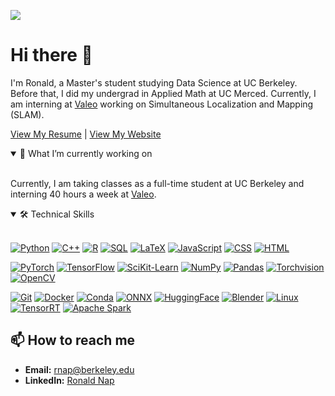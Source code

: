 ![](https://komarev.com/ghpvc/?username=napronald07&color=blue&style=flat-square&label=Profile+visitors) 

# Hi there 👋
I'm Ronald, a Master's student studying Data Science at UC Berkeley. Before that, I did my undergrad in Applied Math at UC Merced. Currently, I am interning at [Valeo](https://www.valeo.com/en/) working on Simultaneous Localization and Mapping (SLAM).

[View My Resume](https://napronald.github.io/documents/Resume.pdf) | [View My Website](https://napronald.github.io/)

<details open>
<summary>🌱 What I’m currently working on</summary>
<br>
  
Currently, I am taking classes as a full-time student at UC Berkeley and interning 40 hours a week at [Valeo](https://www.valeo.com/en/). 

</details>

<details open>
<summary>🛠 Technical Skills</summary>
<br>

[![Python](https://img.shields.io/badge/-Python-141414?style=flat&logo=python)](https://www.python.org/) [![C++](https://img.shields.io/badge/-C++-141414?style=flat&logo=c%2B%2B)](https://isocpp.org/) 
[![R](https://img.shields.io/badge/-R-141414?style=flat&logo=r)](https://www.r-project.org/) [![SQL](https://img.shields.io/badge/-SQL-141414?style=flat&logo=postgresql)](https://www.postgresql.org/) 
[![LaTeX](https://img.shields.io/badge/-LaTeX-141414?style=flat&logo=latex)](https://www.latex-project.org/) [![JavaScript](https://img.shields.io/badge/-JavaScript-141414?style=flat&logo=javascript)](https://www.javascript.com/) [![CSS](https://img.shields.io/badge/-CSS-141414?style=flat&logo=css3)](https://www.w3.org/Style/CSS/Overview.en.html) [![HTML](https://img.shields.io/badge/-HTML-141414?style=flat&logo=html5)](https://developer.mozilla.org/en-US/docs/Web/HTML)

[![PyTorch](https://img.shields.io/badge/-PyTorch-141414?style=flat&logo=pytorch)](https://pytorch.org/) [![TensorFlow](https://img.shields.io/badge/-TensorFlow-141414?style=flat&logo=tensorflow)](https://www.tensorflow.org/) [![SciKit-Learn](https://img.shields.io/badge/-SciKit_Learn-141414?style=flat&logo=scikit-learn)](https://scikit-learn.org/) [![NumPy](https://img.shields.io/badge/-NumPy-141414?style=flat&logo=numpy)](https://numpy.org/) [![Pandas](https://img.shields.io/badge/-Pandas-141414?style=flat&logo=pandas)](https://pandas.pydata.org/) [![Torchvision](https://img.shields.io/badge/-Torchvision-141414?style=flat&logo=pytorch)](https://pytorch.org/vision/stable/index.html) [![OpenCV](https://img.shields.io/badge/-OpenCV-141414?style=flat&logo=opencv)](https://opencv.org/)

[![Git](https://img.shields.io/badge/-Git-141414?style=flat&logo=git)](https://git-scm.com/) [![Docker](https://img.shields.io/badge/-Docker-141414?style=flat&logo=docker)](https://docker.com)  [![Conda](https://img.shields.io/badge/-Conda-141414?style=flat&logo=anaconda)](https://conda.io/) [![ONNX](https://img.shields.io/badge/-ONNX-141414?style=flat&logo=onnx)](https://onnx.ai/)  [![HuggingFace](https://img.shields.io/badge/-HuggingFace-141414?style=flat&logo=huggingface)](https://huggingface.co/) [![Blender](https://img.shields.io/badge/-Blender-141414?style=flat&logo=blender)](https://www.blender.org/) [![Linux](https://img.shields.io/badge/-Linux-141414?style=flat&logo=linux)](https://www.kernel.org/) [![TensorRT](https://img.shields.io/badge/-TensorRT-141414?style=flat&logo=nvidia)](https://developer.nvidia.com/tensorrt) [![Apache Spark](https://img.shields.io/badge/-Apache_Spark-141414?style=flat&logo=apache-spark)](https://spark.apache.org/)

</details>

## 📫 How to reach me
- **Email:** rnap@berkeley.edu
- **LinkedIn:** [Ronald Nap](https://www.linkedin.com/in/ronaldnap/)

